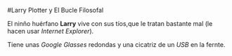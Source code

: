 #Larry Plotter y El Bucle Filosofal

El ninño huérfano **Larry** vive con sus tíos,que le tratan bastante mal
(le hacen usar *Internet Explorer*).

Tiene unas *Google Glasses* redondas y una cicatriz de un *USB* en la fernte.
